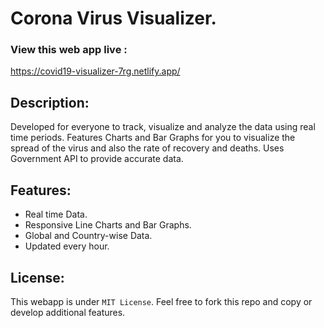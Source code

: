 # Corona Virus Visualizer.

### View this web app live :

https://covid19-visualizer-7rg.netlify.app/

## Description:

Developed for everyone to track, visualize and analyze the data using real time periods. Features Charts and Bar Graphs for you to visualize the spread of the virus and also the rate of recovery and deaths. Uses Government API to provide accurate data.

## Features:

- Real time Data.
- Responsive Line Charts and Bar Graphs.
- Global and Country-wise Data.
- Updated every hour.

## License:

This webapp is under `MIT License`. Feel free to fork this repo and copy or develop additional features.
